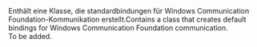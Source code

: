 <Namespace Name="Microsoft.ServiceFabric.Services.Communication.Wcf">
  <Docs>
    <summary><span data-ttu-id="439cc-101">Enthält eine Klasse, die standardbindungen für Windows Communication Foundation-Kommunikation erstellt.</span><span class="sxs-lookup"><span data-stu-id="439cc-101">Contains a class that creates default bindings for Windows Communication Foundation communication.</span></span></summary> 
    <remarks>To be added.</remarks>
  </Docs>
</Namespace>
